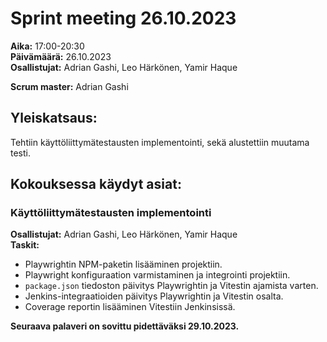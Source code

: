 # Sprint meeting 26.10.2023

**Aika:** 17:00-20:30  
**Päivämäärä:** 26.10.2023  
**Osallistujat:** Adrian Gashi, Leo Härkönen, Yamir Haque

**Scrum master:** Adrian Gashi

## Yleiskatsaus:
Tehtiin käyttöliittymätestausten implementointi, sekä alustettiin muutama testi.

## Kokouksessa käydyt asiat:

### Käyttöliittymätestausten implementointi
**Osallistujat:** Adrian Gashi, Leo Härkönen, Yamir Haque  
**Taskit:**
- Playwrightin NPM-paketin lisääminen projektiin.
- Playwright konfiguraation varmistaminen ja integrointi projektiin.
- `package.json` tiedoston päivitys Playwrightin ja Vitestin ajamista varten.
- Jenkins-integraatioiden päivitys Playwrightin ja Vitestin osalta.
- Coverage reportin lisääminen Vitestiin Jenkinsissä.

**Seuraava palaveri on sovittu pidettäväksi 29.10.2023.**
